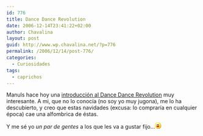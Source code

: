 ```yaml
---
id: 776
title: Dance Dance Revolution
date: 2006-12-14T23:41:22+02:00
author: Chavalina
layout: post
guid: http://www.wp.chavalina.net/?p=776
permalink: /2006/12/14/post-776/
categories:
  - Curiosidades
tags:
  - caprichos
---
```

Manuls hace hoy una <a href="http://manuls.inopia.net/archivos/introduccion-al-dance-dance-revolution" target="_blank">introducci&oacute;n al Dance Dance Revolution</a> muy interesante. A mi, que no lo conoc&iacute;a (no soy yo muy jugona), me lo ha descubierto, y creo que estas navidades (excusa: lo comprar&iacute;a en cualquier &eacute;poca) cae una alfombrica de &eacute;stas.

Y me s&eacute; yo _un par de gentes_ a los que les va a gustar fijo&#8230;![emo](/imagenes/emoticonos/risa.gif)